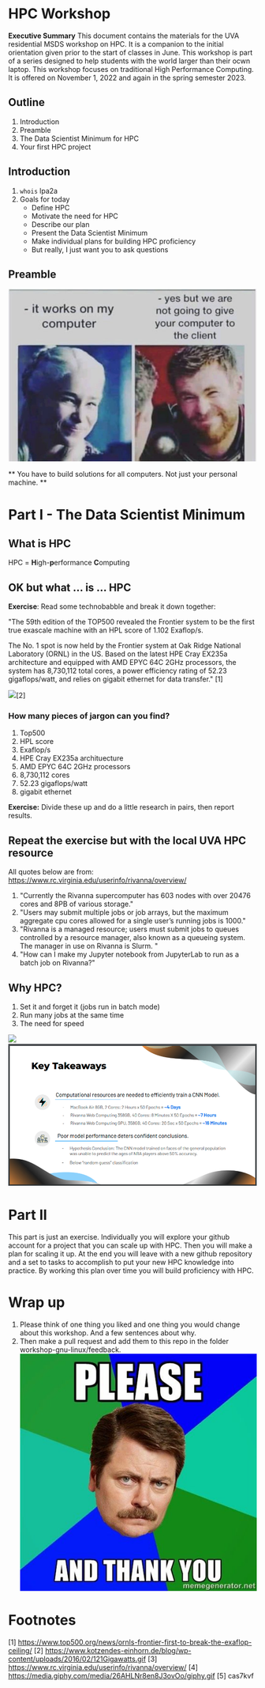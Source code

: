 # HPC Workshop
**Executive Summary** This document contains the materials for the UVA residential MSDS workshop on HPC. It is a companion to the initial orientation given prior to the start of classes in June. This workshop is part of a series designed to help students with the world larger than their ocwn laptop. This workshop focuses on traditional High Performance Computing. It is offered on November 1, 2022 and again in the spring semester 2023.

## Outline
1. Introduction
2. Preamble
3. The Data Scientist Minimum for HPC
4. Your first HPC project

## Introduction
1. `whois` lpa2a
2. Goals for today
    * Define HPC
    * Motivate the need for HPC
    * Describe our plan
    * Present the Data Scientist Minimum
    * Make individual plans for building HPC proficiency
    * But really, I just want you to ask questions


## Preamble
![](hpc-preamble.png)

** You have to build solutions for all computers. Not just your personal machine. **

# Part I - The Data Scientist Minimum
## What is HPC
HPC = **H**igh-**p**erformance **C**omputing

## OK but what ... **is** ... HPC

**Exercise**: Read some technobabble and break it down together:

"The 59th edition of the TOP500 revealed the Frontier system to be the first true exascale machine with an HPL score of 1.102 Exaflop/s.

The No. 1 spot is now held by the Frontier system at Oak Ridge National Laboratory (ORNL) in the US. Based on the latest HPE Cray EX235a architecture and equipped with AMD EPYC 64C 2GHz processors, the system has 8,730,112 total cores, a power efficiency rating of 52.23 gigaflops/watt, and relies on gigabit ethernet for data transfer." [1]

![](https://www.kotzendes-einhorn.de/blog/wp-content/uploads/2016/02/121Gigawatts.gif)[2]

### How many pieces of jargon can you find?
1. Top500
2. HPL score
3. Exaflop/s
4. HPE Cray EX235a archituecture
5. AMD EPYC 64C 2GHz processors
6. 8,730,112 cores
7. 52.23 gigaflops/watt
8. gigabit ethernet

**Exercise:** Divide these up and do a little research in pairs, then report results.

## Repeat the exercise but with the local UVA HPC resource

All quotes below are from: https://www.rc.virginia.edu/userinfo/rivanna/overview/
1. "Currently the Rivanna supercomputer has 603 nodes with over 20476 cores and 8PB of various storage."
2. "Users may submit multiple jobs or job arrays, but the maximum aggregate cpu cores allowed for a single user’s running jobs is 1000."
3. "Rivanna is a managed resource; users must submit jobs to queues controlled by a resource manager, also known as a queueing system. The manager in use on Rivanna is Slurm. "
4. "How can I make my Jupyter notebook from JupyterLab to run as a batch job on Rivanna?"


## Why HPC?
1. Set it and forget it (jobs run in batch mode)
2. Run many jobs at the same time
3. The need for speed

![](https://media.giphy.com/media/26AHLNr8en8J3ovOo/giphy.gif)
![](2022-09-30-cas7kvf.png)



# Part II
This part is just an exercise. Individually you will explore your github account for a project that you can scale up with HPC. Then you will make a plan for scaling it up. At the end you will leave with a new github repository and a set to tasks to accomplish to put your new HPC knowledge into practice. By working this plan over time you will build proficiency with HPC.

# Wrap up
1. Please think of one thing you liked and one thing you would change about this workshop. And a few sentences about why.
2. Then make a pull request and add them to this repo in the folder workshop-gnu-linux/feedback.
![](../workshop-gnu-linux/swanson-please.png)


# Footnotes
[1] https://www.top500.org/news/ornls-frontier-first-to-break-the-exaflop-ceiling/
[2] https://www.kotzendes-einhorn.de/blog/wp-content/uploads/2016/02/121Gigawatts.gif
[3] https://www.rc.virginia.edu/userinfo/rivanna/overview/
[4] https://media.giphy.com/media/26AHLNr8en8J3ovOo/giphy.gif
[5] cas7kvf


